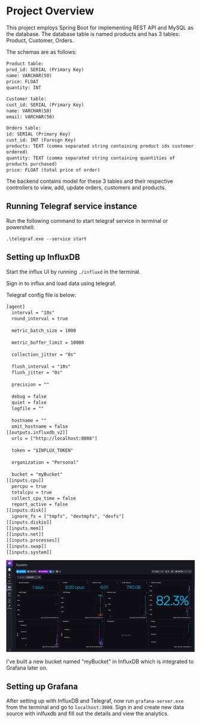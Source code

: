 # Project Overview
This project employs Spring Boot for implementing REST API and MySQL as the database.
The database table is named products and has 3 tables: Product, Customer, Orders. 

The schemas are as follows:
```
Product table:
prod_id: SERIAL (Primary Key)
name: VARCHAR(50)
price: FLOAT
quantity: INT
```

```
Customer table:
cust_id: SERIAL (Primary Key)
name: VARCHAR(50)
email: VARCHAR(50)
```

```
Orders table:
id: SERIAL (Primary Key)
cust_id: INT (Foreign Key)
products: TEXT (comma separated string containing product ids customer ordered)
quantity: TEXT (comma separated string containing quantities of products purchased)
price: FLOAT (total price of order)
```

The backend contains model for these 3 tables and their respective controllers to view, add, update orders, customers and products.

## Running Telegraf service instance
Run the following command to start telegraf service in terminal or powershell:
```
.\telegraf.exe --service start
```

## Setting up InfluxDB
Start the influx UI by running ```./influxd``` in the terminal.

Sign in to influx and load data using telegraf.

Telegraf config file is below:
```
[agent]
  interval = "10s"
  round_interval = true

  metric_batch_size = 1000

  metric_buffer_limit = 10000

  collection_jitter = "0s"

  flush_interval = "10s"
  flush_jitter = "0s"

  precision = ""

  debug = false
  quiet = false
  logfile = ""

  hostname = ""
  omit_hostname = false
[[outputs.influxdb_v2]]	
  urls = ["http://localhost:8086"]

  token = "$INFLUX_TOKEN"

  organization = "Personal"

  bucket = "myBucket"
[[inputs.cpu]]
  percpu = true
  totalcpu = true
  collect_cpu_time = false
  report_active = false
[[inputs.disk]]
  ignore_fs = ["tmpfs", "devtmpfs", "devfs"]
[[inputs.diskio]]
[[inputs.mem]]
[[inputs.net]]
[[inputs.processes]]
[[inputs.swap]]
[[inputs.system]]
```

![img.png](img.png)

I've built a new bucket named "myBucket" in InfluxDB which is integrated to Grafana later on.

## Setting up Grafana
After setting up with InfluxDB and Telegraf, now run ```grafana-server.exe``` from the terminal and go to ```localhost:3000```. Sign in and create new data source with inlfuxdb and fill out the details and view the analytics.